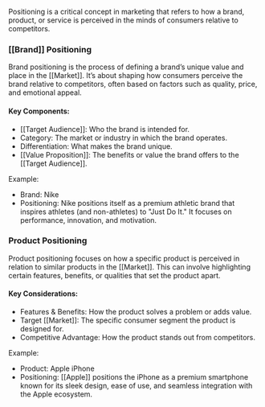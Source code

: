 Positioning is a critical concept in marketing that refers to how a brand, product, or service is perceived in the minds of consumers relative to competitors. 

### [[Brand]] Positioning
Brand positioning is the process of defining a brand’s unique value and place in the [[Market]]. It’s about shaping how consumers perceive the brand relative to competitors, often based on factors such as quality, price, and emotional appeal.

#### Key Components:
- [[Target Audience]]: Who the brand is intended for.
- Category: The market or industry in which the brand operates.
- Differentiation: What makes the brand unique.
- [[Value Proposition]]: The benefits or value the brand offers to the [[Target Audience]].

Example:  
- Brand: Nike  
- Positioning: Nike positions itself as a premium athletic brand that inspires athletes (and non-athletes) to "Just Do It." It focuses on performance, innovation, and motivation.

### Product Positioning
Product positioning focuses on how a specific product is perceived in relation to similar products in the [[Market]]. This can involve highlighting certain features, benefits, or qualities that set the product apart.

#### Key Considerations:
- Features & Benefits: How the product solves a problem or adds value.
- Target [[Market]]: The specific consumer segment the product is designed for.
- Competitive Advantage: How the product stands out from competitors.

Example:  
- Product: Apple iPhone  
- Positioning: [[Apple]] positions the iPhone as a premium smartphone known for its sleek design, ease of use, and seamless integration with the Apple ecosystem.
